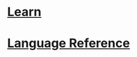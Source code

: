 # [Learn](~/learn/tutorials/getting_started_with_analytics_portal.md)
# [Language Reference](~/queryLanguage/query_language.md)
